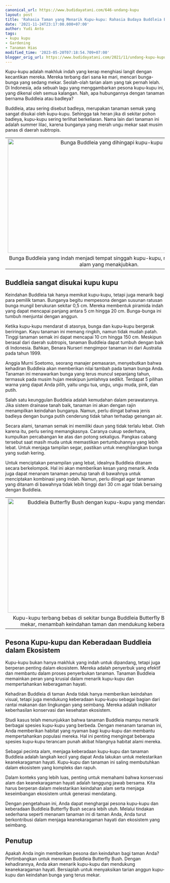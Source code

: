 ```yaml
---
canonical_url: https://www.budidayatani.com/646-undang-kupu
layout: post
title: 'Rahasia Taman yang Menarik Kupu-kupu: Rahasia Budaya Buddleia Butterfly Bush!'
date: '2021-11-24T23:17:00.000+07:00'
author: Yudi Anto
tags:
- kupu kupu
- Gardening
- Tanaman Hias
modified_time: '2023-05-20T07:18:54.709+07:00'
blogger_orig_url: https://www.budidayatani.com/2021/11/undang-kupu-kupu-dengan-buddleia.html
---
```


<p>Kupu-kupu adalah makhluk indah yang kerap menghiasi langit dengan kecantikan mereka. Mereka terbang dari sana ke mari, mencari bunga-bunga yang sedang mekar. Seolah-olah tarian alam yang tak pernah lelah. Di Indonesia, ada sebuah lagu yang menggambarkan pesona kupu-kupu ini, yang dikenal oleh semua kalangan. Nah, apa hubungannya dengan tanaman bernama Buddleia atau badleya?</p><p>Buddleia, atau sering disebut badleya, merupakan tanaman semak yang sangat disukai oleh kupu-kupu. Sehingga tak heran jika di sekitar pohon badleya, kupu-kupu sering terlihat berkeliaran. Nama lain dari tanaman ini adalah summer lilac, karena bunganya yang merah ungu mekar saat musim panas di daerah subtropis.</p><table align="center" cellpadding="0" cellspacing="0" class="tr-caption-container" style="margin-left: auto; margin-right: auto;"><tbody><tr><td style="text-align: center;"><a href="https://blogger.googleusercontent.com/img/b/R29vZ2xl/AVvXsEgfCEA-MG1l2VRpGG0cSQ-_9lXsHqpsDe8K7MHSpdoXtsVv0WcfEmc5hNXLL6r7LvBJQbt8fqGp75QTH5GYdXSzAp18RN9fMh8GZ5gqZpgBRVHAeEdz4eBiYJod518Rz2alIoY6GKFN_a6WL76Rqwwu0sruw3C3n9MqSReedHFy12hJVhASGRsHl4SNug/s2133/Buddleia.jpg" imageanchor="1" style="margin-left: auto; margin-right: auto;"><img alt="Bunga Buddleia yang dihingapi kupu-kupu" border="0" data-original-height="1200" data-original-width="2133" height="360" src="https://blogger.googleusercontent.com/img/b/R29vZ2xl/AVvXsEgfCEA-MG1l2VRpGG0cSQ-_9lXsHqpsDe8K7MHSpdoXtsVv0WcfEmc5hNXLL6r7LvBJQbt8fqGp75QTH5GYdXSzAp18RN9fMh8GZ5gqZpgBRVHAeEdz4eBiYJod518Rz2alIoY6GKFN_a6WL76Rqwwu0sruw3C3n9MqSReedHFy12hJVhASGRsHl4SNug/w640-h360/Buddleia.jpg" title="Keindahan dan Interaksi Antara Kupu-kupu dengan Bunga Buddleia" width="640" /></a></td></tr><tr><td class="tr-caption" style="text-align: center;">Bunga Buddleia yang indah menjadi tempat singgah kupu-kupu, menciptakan tarian alam yang menakjubkan.</td></tr></tbody></table><h2>Buddleia sangat disukai kupu kupu</h2><p>Keindahan Buddleia tak hanya memikat kupu-kupu, tetapi juga menarik bagi para pemilik taman. Bunganya begitu mempesona dengan susunan ratusan bunga mungil berukuran sekitar 0,5 cm. Mereka membentuk piramida indah yang dapat mencapai panjang antara 5 cm hingga 20 cm. Bunga-bunga ini tumbuh menjuntai dengan anggun.</p><p>Ketika kupu-kupu mendarat di atasnya, bunga dan kupu-kupu bergerak beriringan. Kayu tanaman ini memang ringkih, namun tidak mudah patah. Tinggi tanaman semak ini dapat mencapai 10 cm hingga 150 cm. Meskipun berasal dari daerah subtropis, tanaman Buddleia dapat tumbuh dengan baik di Indonesia. Bahkan, Benara Nurseri mengimpor tanaman ini dari Australia pada tahun 1999.</p><p>Anggia Murni Soetomo, seorang manajer pemasaran, menyebutkan bahwa kehadiran Buddleia akan memberikan nilai tambah pada taman bunga Anda. Tanaman ini menawarkan bunga yang terus muncul sepanjang tahun, termasuk pada musim hujan meskipun jumlahnya sedikit. Terdapat 5 pilihan warna yang dapat Anda pilih, yaitu ungu tua, ungu, ungu muda, pink, dan putih.</p><p>Salah satu keunggulan Buddleia adalah kemudahan dalam perawatannya. Jika sistem drainase tanah baik, tanaman ini akan dengan rajin menampilkan keindahan bunganya. Namun, perlu diingat bahwa jenis badleya dengan bunga putih cenderung tidak tahan terhadap genangan air.</p><p>Secara alami, tanaman semak ini memiliki daun yang tidak terlalu lebat. Oleh karena itu, perlu sering memangkasnya. Caranya cukup sederhana, kumpulkan percabangan ke atas dan potong sekaligus. Pangkas cabang tersebut saat masih muda untuk memastikan pertumbuhannya yang lebih lebat. Untuk menjaga tampilan segar, pastikan untuk menghilangkan bunga yang sudah kering.</p><p>Untuk menciptakan penampilan yang lebat, idealnya Buddleia ditanam secara berkelompok. Hal ini akan memberikan kesan yang menarik. Anda juga dapat menanam tanaman penutup tanah di bawahnya untuk menciptakan kombinasi yang indah. Namun, perlu diingat agar tanaman yang ditanam di bawahnya tidak lebih tinggi dari 30 cm agar tidak bersaing dengan Buddleia.</p><table align="center" cellpadding="0" cellspacing="0" class="tr-caption-container" style="margin-left: auto; margin-right: auto;"><tbody><tr><td style="text-align: center;"><a href="https://blogger.googleusercontent.com/img/b/R29vZ2xl/AVvXsEiEJmEwMLCAE2tN6a_0E43Xtk8l3lX3sQrp5h9qYbqtBy8vIrKMn1UIsBfQFYfG83LsRnHiMMuuBcDVFHxjmowkl_oLe3OUm4Ku0nJmqtT3AIf_pl3UwyAYZTQKLN2BLXVLnYc3CC88Avv5ha96M1d-k3KtrUIWw_ZW5YIiUG3t7eEGwpLWKgxzWf1AKg/s2133/Buddleia1.jpg" imageanchor="1" style="margin-left: auto; margin-right: auto;"><img alt="Buddleia Butterfly Bush dengan kupu-kupu yang mendarat di atasnya." border="0" data-original-height="1200" data-original-width="2133" height="360" src="https://blogger.googleusercontent.com/img/b/R29vZ2xl/AVvXsEiEJmEwMLCAE2tN6a_0E43Xtk8l3lX3sQrp5h9qYbqtBy8vIrKMn1UIsBfQFYfG83LsRnHiMMuuBcDVFHxjmowkl_oLe3OUm4Ku0nJmqtT3AIf_pl3UwyAYZTQKLN2BLXVLnYc3CC88Avv5ha96M1d-k3KtrUIWw_ZW5YIiUG3t7eEGwpLWKgxzWf1AKg/w640-h360/Buddleia1.jpg" title="Kupu-kupu Menikmati Kecantikan Bunga Buddleia Butterfly Bush." width="640" /></a></td></tr><tr><td class="tr-caption" style="text-align: center;">Kupu-kupu terbang bebas di sekitar bunga Buddleia Butterfly Bush yang sedang mekar, menambah keindahan taman dan mendukung keberagaman hayati.</td></tr></tbody></table><h2>Pesona Kupu-kupu dan Keberadaan Buddleia dalam Ekosistem</h2><p>Kupu-kupu bukan hanya makhluk yang indah untuk dipandang, tetapi juga berperan penting dalam ekosistem. Mereka adalah penyerbuk yang efektif dan membantu dalam proses penyerbukan tanaman. Tanaman Buddleia memainkan peran yang krusial dalam menarik kupu-kupu dan mempertahankan keberagaman hayati.</p><p>Kehadiran Buddleia di taman Anda tidak hanya memberikan keindahan visual, tetapi juga mendukung keberadaan kupu-kupu sebagai bagian dari rantai makanan dan lingkungan yang seimbang. Mereka adalah indikator keberhasilan konservasi dan kesehatan ekosistem.</p><p>Studi kasus telah menunjukkan bahwa tanaman Buddleia mampu menarik berbagai spesies kupu-kupu yang berbeda. Dengan menanam tanaman ini, Anda memberikan habitat yang nyaman bagi kupu-kupu dan membantu mempertahankan populasi mereka. Hal ini penting mengingat beberapa spesies kupu-kupu terancam punah akibat hilangnya habitat alami mereka.</p><p>Sebagai pecinta alam, menjaga keberadaan kupu-kupu dan tanaman Buddleia adalah langkah kecil yang dapat Anda lakukan untuk melestarikan keanekaragaman hayati. Kupu-kupu dan tanaman ini saling membutuhkan dalam ekosistem yang kompleks dan rapuh.</p><p>Dalam konteks yang lebih luas, penting untuk memahami bahwa konservasi alam dan keanekaragaman hayati adalah tanggung jawab bersama. Kita harus berperan dalam melestarikan keindahan alam serta menjaga keseimbangan ekosistem untuk generasi mendatang.</p><p>Dengan pengetahuan ini, Anda dapat menghargai pesona kupu-kupu dan keberadaan Buddleia Butterfly Bush secara lebih utuh. Melalui tindakan sederhana seperti menanam tanaman ini di taman Anda, Anda turut berkontribusi dalam menjaga keanekaragaman hayati dan ekosistem yang seimbang.</p><h2>Penutup</h2><p>Apakah Anda ingin memberikan pesona dan keindahan bagi taman Anda? Pertimbangkan untuk menanam Buddleia Butterfly Bush. Dengan kehadirannya, Anda akan menarik kupu-kupu dan mendukung keanekaragaman hayati. Bersiaplah untuk menyaksikan tarian anggun kupu-kupu dan keindahan bunga yang terus mekar.</p>